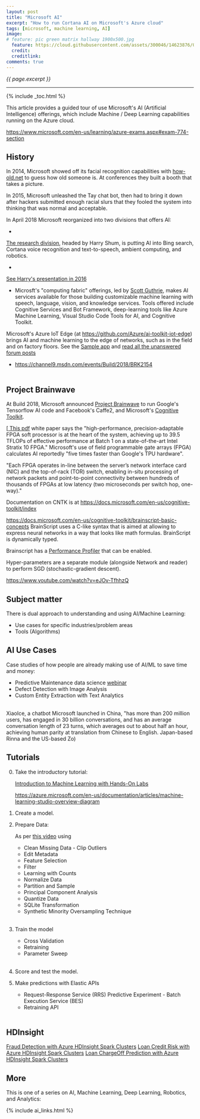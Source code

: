 ```yaml
---
layout: post
title: "Microsoft AI"
excerpt: "How to run Cortana AI on Microsoft's Azure cloud"
tags: [microsoft, machine learning, AI]
image:
# feature: pic green matrix hallway 1900x500.jpg
  feature: https://cloud.githubusercontent.com/assets/300046/14623876/07afd066-0593-11e6-933a-2e596511ac67.jpg
  credit: 
  creditlink: 
comments: true
---
```

<i>{{ page.excerpt }}</i>
<hr />

{% include _toc.html %}

This article provides a guided tour of use Microsoft's AI (Artificial Intelligence) offerings, which include Machine / Deep Learning capabilities running on the Azure cloud.

https://www.microsoft.com/en-us/learning/azure-exams.aspx#exam-774-section

## History

In 2014, Microsoft showed off its facial recognition capabilities with
<a target="_blank" href="https://www.how-old.net/">how-old.net</a>
to guess how old someone is. At conferences they built a booth that takes a picture.

In 2015, Microsoft unleashed the Tay chat bot, then had to bring it down after hackers submitted enough racial slurs that they fooled the system into thinking that was normal and acceptable. 

In April 2018 Microsoft reorganized into two divisions that offers AI:

* <a target="_blank" href="https://www.microsoft.com/en-us/research/project/machine-learning-edge/">
The research division</a>, headed by Harry Shum, is putting AI into Bing search, Cortana voice recognition and text-to-speech, ambient computing, and robotics.

   * <a target="_blank" href="https://www.youtube.com/watch?v=_Hg9QKBhERw">
   See Harry's presentation in 2016</a>

* Microsft's "computing fabric" offerings, led by <a target="_blank" href="https://www.linkedin.com/in/guthriescott/">Scott Guthrie</a>, makes AI services available for those building customizable machine learning with speech, language, vision, and knowledge services. Tools offered include Cognitive Services and Bot Framework, deep-learning tools like Azure Machine Learning, Visual Studio Code Tools for AI, and Cognitive Toolkit.

Microsoft's Azure IoT Edge (at <a target="_blank" href="https://github.com/Azure/ai-toolkit-iot-edge"> https://github.com/Azure/ai-toolkit-iot-edge</a>) brings AI and machine learning to the edge of networks, such as in the field and on factory floors. See the <a target="_blank" href="https://gallery.azure.ai/Solution/IoT-Edge-2">Sample app</a> and <a target="_blank" href="https://social.msdn.microsoft.com/forums/azure/en-US/home?forum=MachineLearning">read all the unanswered forum posts</a>

   * https://channel9.msdn.com/events/Build/2018/BRK2154
   <br /><br />

## Project Brainwave

At Build 2018, Microsoft announced <a target="_blank" href="https://www.microsoft.com/en-us/research/publication/serving-dnns-real-time-datacenter-scale-project-brainwave/">Project Brainwave</a> to run Google's Tensorflow AI code and Facebook's Caffe2, and Microsoft's <a href="https://wilsonmar.github.io/CNTK/">Cognitive Toolkit</a>. 

[<a target="_blank" href="https://www.microsoft.com/en-us/research/publication/serving-dnns-real-time-datacenter-scale-project-brainwave/">
This pdf</a> white paper says the "high-performance, precision-adaptable FPGA soft processor is at the heart of the system, achieving up to 39.5 TFLOPs of effective performance at Batch 1 on a state-of-the-art Intel Stratix 10 FPGA."
Microsoft's use of field programmable gate arrays (FPGA) calculates AI reportedly "five times faster than Google's TPU hardware".

"Each FPGA operates in-line between the server’s network interface card (NIC) and the top-of-rack (TOR) switch, enabling in-situ processing of network packets and point-to-point connectivity between hundreds of thousands of FPGAs at low latency (two microseconds per switch hop, one-way)."

Documentation on CNTK is at <a target="_blank" href="
https://docs.microsoft.com/en-us/cognitive-toolkit/index">
https://docs.microsoft.com/en-us/cognitive-toolkit/index</a>

https://docs.microsoft.com/en-us/cognitive-toolkit/brainscript-basic-concepts
BrainScript uses a C-like syntax that is aimed at allowing to express neural networks in a way that looks like math formulas. BrainScript is dynamically typed.

Brainscript has a <a target="_blank" href="https://docs.microsoft.com/en-us/cognitive-toolkit/BrainScript-and-Python-Performance-Profiler">
Performance Profiler</a> that can be enabled.

Hyper-parameters are a separate module (alongside Network and reader) 
to perform SGD (stochastic-gradient descent).

https://www.youtube.com/watch?v=eJOv-TfhhzQ


## Subject matter

There is dual approach to understanding and using AI/Machine Learning:

   * Use cases for specific industries/problem areas
   * Tools (Algorithms)

## AI Use Cases

Case studies of how people are already making use of AI/ML to save time and money:

   * Predictive Maintenance data science <a target="_blank" href="https://info.microsoft.com/CO-AAIoT-WBNR-FY16-07Jul-05-Predictive-Maintenance-Registration.html">webinar</a>
   * Defect Detection with Image Analysis
   * Custom Entity Extraction with Text Analytics
   <br /><br />

XiaoIce, a chatbot Microsoft launched in China, "has more than 200 million users, has engaged in 30 billion conversations, and has an average conversation length of 23 turns, which averages out to about half an hour, achieving human parity at translation from Chinese to English.
 Japan-based Rinna and the US-based Zo)


## Tutorials

0. Take the introductory tutorial:

   <a target="_blank" href="https://gallery.azure.ai/Collection/Introduction-to-Machine-Learning-with-Hands-On-Labs-1">
   Introduction to Machine Learning with Hands-On Labs</a>

   <a target="_blank" href="
   https://azure.microsoft.com/en-us/documentation/articles/machine-learning-studio-overview-diagram/">
   https://azure.microsoft.com/en-us/documentation/articles/machine-learning-studio-overview-diagram</a>

0. Create a model.

0. Prepare Data:

   As per <a target="_blank" href="https://channel9.msdn.com/Blogs/Windows-Azure/Preprocessing-Data-in-Azure-ML-Studio?ocid=player">this video</a>
   using

   - Clean Missing Data - Clip Outliers
   - Edit Metadata
   - Feature Selection
   - Filter
   - Learning with Counts
   - Normalize Data
   - Partition and Sample
   - Principal Component Analysis
   - Quantize Data
   - SQLite Transformation
   - Synthetic Minority Oversampling Technique
   <br /><br />
   
0. Train the model

   * Cross Validation
   * Retraining
   * Parameter Sweep
   <br /><br />

0. Score and test the model.

0. Make predictions with Elastic APIs

   - Request-Response Service (RRS) Predictive Experiment - Batch Execution Service (BES)
   - Retraining API
   <br /><br />

## HDInsight

<a target="_blank" href="https://gallery.azure.ai/Solution/Fraud-Detection-with-Azure-HDInsight-Spark-Clusters-2">
Fraud Detection with Azure HDInsight Spark Clusters</a>

<a target="_blank" href="https://gallery.azure.ai/Solution/Loan-Credit-Risk-with-Azure-HDInsight-Spark-Clusters">
Loan Credit Risk with Azure HDInsight Spark Clusters</a>

<a target="_blank" href="https://gallery.azure.ai/Solution/Loan-ChargeOff-Prediction-with-Azure-HDInsight-Spark-Clusters">
Loan ChargeOff Prediction with Azure HDInsight Spark Clusters</a>

## More

This is one of a series on AI, Machine Learning, Deep Learning, Robotics, and Analytics:

{% include ai_links.html %}
